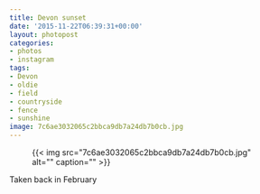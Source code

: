 ```yaml
---
title: Devon sunset
date: '2015-11-22T06:39:31+00:00'
layout: photopost
categories:
- photos
- instagram
tags:
- Devon
- oldie
- field
- countryside
- fence
- sunshine
image: 7c6ae3032065c2bbca9db7a24db7b0cb.jpg
---
```


<figure class="photo photo--square">
  {{< img src="7c6ae3032065c2bbca9db7a24db7b0cb.jpg" alt="" caption="" >}}

</figure>

Taken back in February


